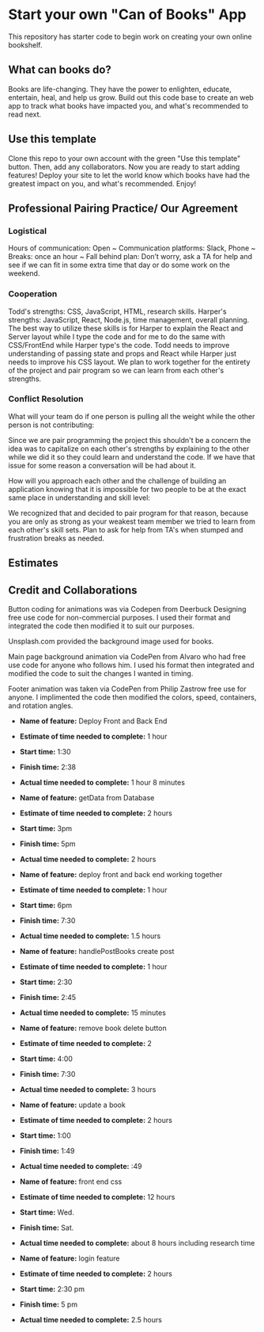 # Start your own "Can of Books" App

This repository has starter code to begin work on creating your own online bookshelf.

## What can books do?

Books are life-changing. They have the power to enlighten, educate, entertain, heal, and help us grow. Build out this code base to create an web app to track what books have impacted you, and what's recommended to read next.

## Use this template

Clone this repo to your own account with the green "Use this template" button. Then, add any collaborators. Now you are ready to start adding features! Deploy your site to let the world know which books have had the greatest impact on you, and what's recommended. Enjoy!

## Professional Pairing Practice/ Our Agreement

### Logistical

Hours of communication: Open ~ Communication platforms: Slack, Phone ~ Breaks: once an hour ~ Fall behind plan: Don’t worry, ask a TA for help and see if we can fit in some extra time that day or do some work on the weekend.

### Cooperation

Todd's strengths:  CSS, JavaScript, HTML, research skills.  Harper's strengths: JavaScript, React, Node.js, time management, overall planning. The best way to utilize these skills is for Harper to explain the React and Server layout while I type the code and for me to do the same with CSS/FrontEnd while Harper type's the code. Todd needs to improve understanding of passing state and props and React while Harper just needs to improve his CSS layout. We plan to work together for the entirety of the project and pair program so we can learn from each other's strengths.

### Conflict Resolution

What will your team do if one person is pulling all the weight while the other person is not contributing:

Since we are pair programming the project this shouldn't be a concern the idea was to capitalize on each other's strengths by explaining to the other while we did it so they could learn and understand the code. If we have that issue for some reason a conversation will be had about it.

How will you approach each other and the challenge of building an application knowing that it is impossible for two people to be at the exact same place in understanding and skill level:

We recognized that and decided to pair program for that reason, because you are only as strong as your weakest team member we tried to learn from each other's skill sets. Plan to ask for help from TA's when stumped and frustration breaks as needed.

## Estimates
<!-- See below -->

## Credit and Collaborations

Button coding for animations was via Codepen from Deerbuck Designing free use code for non-commercial purposes. I used their format and integrated the code then modified it to suit our purposes.

Unsplash.com provided the background image used for books.

Main page background animation via CodePen from Alvaro who had free use code for anyone who follows him. I used his format then integrated and modified the code to suit the changes I wanted in timing.

Footer animation was taken via CodePen from Philip Zastrow free use for anyone. I implimented the code then modified the colors, speed, containers, and rotation angles.

* **Name of feature:** Deploy Front and Back End
* **Estimate of time needed to complete:** 1 hour
* **Start time:** 1:30
* **Finish time:** 2:38
* **Actual time needed to complete:** 1 hour 8 minutes

* **Name of feature:** getData from Database
* **Estimate of time needed to complete:** 2 hours
* **Start time:** 3pm
* **Finish time:** 5pm
* **Actual time needed to complete:** 2 hours

* **Name of feature:** deploy front and back end working together
* **Estimate of time needed to complete:** 1 hour
* **Start time:** 6pm
* **Finish time:** 7:30
* **Actual time needed to complete:** 1.5 hours

* **Name of feature:** handlePostBooks create post
* **Estimate of time needed to complete:** 1 hour
* **Start time:** 2:30
* **Finish time:** 2:45
* **Actual time needed to complete:** 15 minutes

* **Name of feature:** remove book delete button
* **Estimate of time needed to complete:** 2
* **Start time:** 4:00
* **Finish time:** 7:30
* **Actual time needed to complete:** 3 hours

* **Name of feature:** update a book
* **Estimate of time needed to complete:** 2 hours
* **Start time:** 1:00
* **Finish time:** 1:49
* **Actual time needed to complete:** :49

* **Name of feature:** front end css
* **Estimate of time needed to complete:** 12 hours
* **Start time:** Wed.
* **Finish time:** Sat.
* **Actual time needed to complete:** about 8 hours including research time

* **Name of feature:** login feature
* **Estimate of time needed to complete:** 2 hours
* **Start time:** 2:30 pm
* **Finish time:** 5 pm
* **Actual time needed to complete:** 2.5 hours
